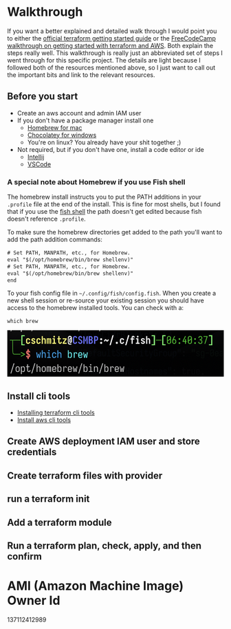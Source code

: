 # Walkthrough

If you want a better explained and detailed walk through I would point you to either the [official terraform getting started guide](https://developer.hashicorp.com/terraform/tutorials/aws-get-started?utm_source=WEBSITE&utm_medium=WEB_IO&utm_offer=ARTICLE_PAGE&utm_content=DOCS) or the [FreeCodeCamp walkthrough on getting started with terraform and AWS](https://www.youtube.com/watch?v=iRaai1IBlB0&ab_channel=freeCodeCamp.org). Both explain the steps really well. This walkthrough is really just an abbreviated set of steps I went through for this specific project. The details are light because I followed both of the resources mentioned above, so I just want to call out the important bits and link to the relevant resources. 

## Before you start
- Create an aws account and admin IAM user
- If you don't have a package manager install one
  - [Homebrew for mac](https://brew.sh/) 
  - [Chocolatey for windows](https://chocolatey.org/)
  - You're on linux? You already have your shit together ;) 
- Not required, but if you don't have one, install a code editor or ide
  - [Intellij](https://www.jetbrains.com/idea/download/#section=mac)
  - [VSCode](https://code.visualstudio.com/download)

### A special note about Homebrew if you use Fish shell
The homebrew install instructs you to put the PATH additions in your `.profile` file at the end of the install. This is fine for most shells, but I found that if you use the [fish shell](https://fishshell.com/) the path doesn't get edited because fish doesn't reference `.profile`. 

To make sure the homebrew directories get added to the path you'll want to add the path addition commands:

```shell
# Set PATH, MANPATH, etc., for Homebrew.
eval "$(/opt/homebrew/bin/brew shellenv)"
# Set PATH, MANPATH, etc., for Homebrew.
eval "$(/opt/homebrew/bin/brew shellenv)"
end
```

To your fish config file in `~/.config/fish/config.fish`. When you create a new shell session or re-source your existing session you should have access to the homebrew installed tools. You can check with a:

```shell
which brew
```

![finding brew cli tools after install](readme_attachments/finding-brew-after-install.png)

## Install cli tools

- [Installing terraform cli tools](https://developer.hashicorp.com/terraform/tutorials/aws-get-started/install-cli)
- [Install aws cli tools](https://docs.aws.amazon.com/cli/latest/userguide/getting-started-install.html)

## Create AWS deployment IAM user and store credentials

## Create terraform files with provider

## run a terraform init

## Add a terraform module

## Run a terraform plan, check, apply, and then confirm


# AMI (Amazon Machine Image) Owner Id
137112412989